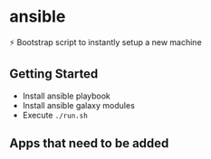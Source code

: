 # ansible
⚡ Bootstrap script to instantly setup a new machine

## Getting Started

- Install ansible playbook
- Install ansible galaxy modules
- Execute `./run.sh`

## Apps that need to be added
